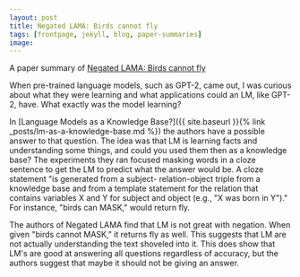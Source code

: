 ```yaml
---
layout: post
title: Negated LAMA: Birds cannot fly
tags: [frontpage, jekyll, blog, paper-summaries]
image:
---
```

A paper summary of [Negated LAMA: Birds cannot fly]('https://arxiv.org/abs/1911.03343')
<!--end_excerpt-->
When pre-trained language models, such as GPT-2, came out, I was curious about what they were learning and what applications could an LM, like GPT-2, have. What exactly was the model learning?

In [Language Models as a Knowledge Base?]({{ site.baseurl }}{% link _posts/lm-as-a-knowledge-base.md %}) the authors have a possible answer to that question. The idea was that LM is learning facts and understanding some things, and could you used them then as a knowledge base? The experiments they ran focused masking words in a cloze sentence to get the LM to predict what the answer would be. A cloze statement "is generated from a subject- relation-object triple from a knowledge base and from a template statement for the relation that contains variables X and Y for subject and object (e.g., "X was born in Y")." For instance, "birds can MASK," would return fly.

The authors of Negated LAMA find that LM is not great with negation. When given "birds cannot MASK," it returns fly as well. This suggests that LM are not actually understanding the text shoveled into it. This does show that LM's are good at answering all questions regardless of accuracy, but the authors suggest that maybe it should not be giving an answer.